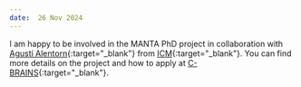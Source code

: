 ```yaml
---
date:  26 Nov 2024
---
```


I am happy to be involved in the MANTA PhD project in collaboration with [Agustí Alentorn](https://bsky.app/profile/aalentorn.bsky.social){:target="_blank"} from [ICM](https://institutducerveau.org/){:target="_blank"}. You can find more details on the project and how to apply at [C-BRAINS](https://dim-cbrains.fr/en/phd-program/dim-cbrains?search=manta){:target="_blank"}.
